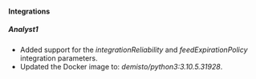 #### Integrations
##### Analyst1
- Added support for the *integrationReliability* and *feedExpirationPolicy* integration parameters.
- Updated the Docker image to: *demisto/python3:3.10.5.31928*.